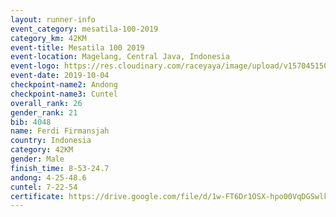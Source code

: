 ```yaml
---
layout: runner-info 
event_category: mesatila-100-2019 
category_km: 42KM 
event-title: Mesatila 100 2019 
event-location: Magelang, Central Java, Indonesia 
event-logo: https://res.cloudinary.com/raceyaya/image/upload/v1570451507/logo/mesastila100_jin7bl.jpg 
event-date: 2019-10-04 
checkpoint-name2: Andong 
checkpoint-name3: Cuntel 
overall_rank: 26
gender_rank: 21
bib: 4048
name: Ferdi Firmansjah
country: Indonesia
category: 42KM
gender: Male
finish_time: 8-53-24.7
andong: 4-25-48.6
cuntel: 7-22-54
certificate: https://drive.google.com/file/d/1w-FT6Dr1OSX-hpo00VqDGSwlkn9h8WaN/view?usp=sharing
---
```


